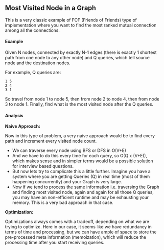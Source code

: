 ## Most Visited Node in a Graph

This is a very classic example of FOF (Friends of Friends) type of implementation where you want to find the most ranked mutual connection among all the connections.

#### Example

Given N nodes, connected by exactly N-1 edges (there is exactly 1 shortest path from one node to any other node) and Q queries, which tell source node and the destination nodes.

For example, Q queries are:

```
1 5
2 4
3 1
```

So travel from node 1 to node 5, then from node 2 to node 4, then from node 3 to node 1. Finally, find what is the most visited node after the Q queries.

#### Analysis

**Naive Approach:**

Now in this type of problem, a very naive approach would be to find every path and increment every visited node count.
 - We can traverse every node using BFS or DFS in O(V+E)
 - And we have to do this every time for each query, so O(Q x (V+E)), which makes sense and in simpler terms would be a possible solution for interview based questions.
 - But now lets try to complicate this a little further. Imagine you have a system where you are getting Queries (Q) in real time (most of them happening concurrently) and your Graph is very large.
 - Now if we tend to process the same information i.e. traversing the Graph and finding most visited node, again and again for all those Q queries, you may have an non-efficient runtime and may be exhausting your memory. This is a very bad approach in that case.

 **Optimization:**

 Optimizations always comes with a tradeoff, depending on what we are trying to optimize.
 Here in our case, it seems like we have redundancy in terms of time and processing, but we can have ample of space to store the pre-processed meta information (memoization), which will reduce the processing time after you start receiving queries.
